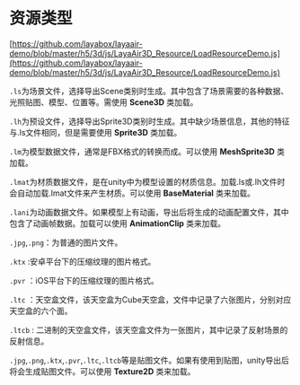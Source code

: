 # 资源类型

[https://github.com/layabox/layaair-demo/blob/master/h5/3d/js/LayaAir3D_Resource/LoadResourceDemo.js](https://github.com/layabox/layaair-demo/blob/master/h5/3d/js/LayaAir3D_Resource/LoadResourceDemo.js)

`.ls`为场景文件，选择导出Scene类别时生成。其中包含了场景需要的各种数据、光照贴图、模型、位置等。需使用 **Scene3D** 类加载。

`.lh`为预设文件，选择导出Sprite3D类别时生成。其中缺少场景信息，其他的特征与.ls文件相同，但是需要使用 **Sprite3D** 类加载。

`.lm`为模型数据文件，通常是FBX格式的转换而成。可以使用 **MeshSprite3D** 类加载。

`.lmat`为材质数据文件，是在unity中为模型设置的材质信息。加载.ls或.lh文件时会自动加载.lmat文件来产生材质。可以使用 **BaseMaterial** 类来加载。

`.lani`为动画数据文件。如果模型上有动画，导出后将生成的动画配置文件，其中包含了动画帧数据。加载可以使用 **AnimationClip** 类来加载。

`.jpg`,`.png`：为普通的图片文件。

`.ktx` :安卓平台下的压缩纹理的图片格式。

`.pvr` ：iOS平台下的压缩纹理的图片格式。

`.ltc` ：天空盒文件，该天空盒为Cube天空盒，文件中记录了六张图片，分别对应天空盒的六个面。

`.ltcb` : 二进制的天空盒文件，该天空盒文件为一张图片，其中记录了反射场景的反射信息。

`.jpg`,`.png`,`.ktx`,`.pvr`,`.ltc`,`.ltcb`等是贴图文件。如果有使用到贴图，unity导出后将会生成贴图文件。可以使用 **Texture2D** 类来加载。